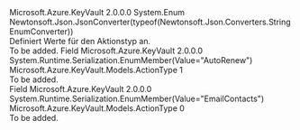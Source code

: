 <Type Name="ActionType" FullName="Microsoft.Azure.KeyVault.Models.ActionType">
  <TypeSignature Language="C#" Value="public enum ActionType" />
  <TypeSignature Language="ILAsm" Value=".class public auto ansi sealed ActionType extends System.Enum" />
  <TypeSignature Language="DocId" Value="T:Microsoft.Azure.KeyVault.Models.ActionType" />
  <TypeSignature Language="VB.NET" Value="Public Enum ActionType" />
  <TypeSignature Language="F#" Value="type ActionType = " />
  <AssemblyInfo>
    <AssemblyName>Microsoft.Azure.KeyVault</AssemblyName>
    <AssemblyVersion>2.0.0.0</AssemblyVersion>
  </AssemblyInfo>
  <Base>
    <BaseTypeName>System.Enum</BaseTypeName>
  </Base>
  <Attributes>
    <Attribute>
      <AttributeName>Newtonsoft.Json.JsonConverter(typeof(Newtonsoft.Json.Converters.StringEnumConverter))</AttributeName>
    </Attribute>
  </Attributes>
  <Docs>
    <summary>
            Definiert Werte für den Aktionstyp an.
            </summary>
    <remarks>To be added.</remarks>
  </Docs>
  <Members>
    <Member MemberName="AutoRenew">
      <MemberSignature Language="C#" Value="AutoRenew" />
      <MemberSignature Language="ILAsm" Value=".field public static literal valuetype Microsoft.Azure.KeyVault.Models.ActionType AutoRenew = int32(1)" />
      <MemberSignature Language="DocId" Value="F:Microsoft.Azure.KeyVault.Models.ActionType.AutoRenew" />
      <MemberSignature Language="VB.NET" Value="AutoRenew" />
      <MemberSignature Language="F#" Value="AutoRenew = 1" Usage="Microsoft.Azure.KeyVault.Models.ActionType.AutoRenew" />
      <MemberType>Field</MemberType>
      <AssemblyInfo>
        <AssemblyName>Microsoft.Azure.KeyVault</AssemblyName>
        <AssemblyVersion>2.0.0.0</AssemblyVersion>
      </AssemblyInfo>
      <Attributes>
        <Attribute>
          <AttributeName>System.Runtime.Serialization.EnumMember(Value="AutoRenew")</AttributeName>
        </Attribute>
      </Attributes>
      <ReturnValue>
        <ReturnType>Microsoft.Azure.KeyVault.Models.ActionType</ReturnType>
      </ReturnValue>
      <MemberValue>1</MemberValue>
      <Docs>
        <summary>To be added.</summary>
      </Docs>
    </Member>
    <Member MemberName="EmailContacts">
      <MemberSignature Language="C#" Value="EmailContacts" />
      <MemberSignature Language="ILAsm" Value=".field public static literal valuetype Microsoft.Azure.KeyVault.Models.ActionType EmailContacts = int32(0)" />
      <MemberSignature Language="DocId" Value="F:Microsoft.Azure.KeyVault.Models.ActionType.EmailContacts" />
      <MemberSignature Language="VB.NET" Value="EmailContacts" />
      <MemberSignature Language="F#" Value="EmailContacts = 0" Usage="Microsoft.Azure.KeyVault.Models.ActionType.EmailContacts" />
      <MemberType>Field</MemberType>
      <AssemblyInfo>
        <AssemblyName>Microsoft.Azure.KeyVault</AssemblyName>
        <AssemblyVersion>2.0.0.0</AssemblyVersion>
      </AssemblyInfo>
      <Attributes>
        <Attribute>
          <AttributeName>System.Runtime.Serialization.EnumMember(Value="EmailContacts")</AttributeName>
        </Attribute>
      </Attributes>
      <ReturnValue>
        <ReturnType>Microsoft.Azure.KeyVault.Models.ActionType</ReturnType>
      </ReturnValue>
      <MemberValue>0</MemberValue>
      <Docs>
        <summary>To be added.</summary>
      </Docs>
    </Member>
  </Members>
</Type>